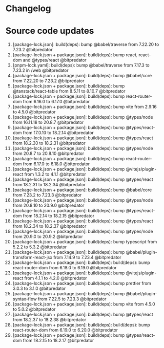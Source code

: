 # Changelog

<!-- ⚠⚠ Please follow the format provided ⚠⚠ -->
<!-- Always use "1." at the start instead of "2. " or "X. " as GitHub will auto renumber everything. -->
<!-- Use the following format below -->
<!--  1. [Changed Area] Title of changes - @github username  -->
#  Source code updates
1. [package-lock.json]: build(deps): bump @babel/traverse from 7.22.20 to 7.23.2 @bitpredator
2. [package-lock.json + package.json]: build(deps): bump react, react-dom and @types/react @bitpredator
3. [pnpm-lock.yaml]: build(deps): bump @babel/traverse from 7.17.3 to 7.23.2 in /web @bitpredator
4. [package-lock.json + package.json]: build(deps): bump @babel/core from 7.22.20 to 7.23.2 @bitpredator
5. [package-lock.json + package.json]: build(deps): bump @tanstack/react-table from 8.5.11 to 8.10.7 @bitpredator
6. [package-lock.json + package.json]: build(deps): bump react-router-dom from 6.16.0 to 6.17.0 @bitpredator
7. [package-lock.json + package.json]: build(deps): bump vite from 2.9.16 to 4.5.0 @bitpredator
8. [package-lock.json + package.json]: build(deps): bump @types/node from 16.11.18 to 20.8.7 @bitpredator
9. [package-lock.json + package.json]: build(deps): bump @types/react-dom from 17.0.10 to 18.2.14 @bitpredator
10. [package-lock.json + package.json]: build(deps): bump @types/react from 18.2.30 to 18.2.31 @bitpredator
11. [package-lock.json + package.json]: build(deps): bump @types/node from 20.8.7 to 20.8.10 @bitpredator
12. [package-lock.json + package.json]: build(deps): bump react-router-dom from 6.17.0 to 6.18.0 @bitpredator
13. [package-lock.json + package.json]: build(deps): bump @vitejs/plugin-react from 1.3.2 to 4.1.1 @bitpredator
14. [package-lock.json + package.json]: build(deps): bump @types/react from 18.2.31 to 18.2.34 @bitpredator
15. [package-lock.json + package.json]: build(deps): bump @babel/core from 7.23.2 to 7.23.3 @bitpredator
16. [package-lock.json + package.json]: build(deps): bump @types/node from 20.8.10 to 20.9.0 @bitpredator
17. [package-lock.json + package.json]: build(deps): bump @types/react-dom from 18.2.14 to 18.2.15 @bitpredator
18. [package-lock.json + package.json]: build(deps): bump @types/react from 18.2.34 to 18.2.37 @bitpredator
19. [package-lock.json + package.json]: build(deps): bump @types/node from 20.9.0 to 20.9.2 @bitpredator
20. [package-lock.json + package.json]: build(deps): bump typescript from 5.2.2 to 5.3.2 @bitpredator
21. [package-lock.json + package.json]: build(deps): bump @babel/plugin-transform-react-jsx from 7.14.9 to 7.23.4 @bitpredator
22. [package-lock.json + package.json]: build(deps): build(deps): bump react-router-dom from 6.18.0 to 6.19.0 @bitpredator
23. [package-lock.json + package.json]: build(deps): bump @vitejs/plugin-react from 4.1.1 to 4.2.0 @bitpredator
24. [package-lock.json + package.json]: build(deps): bump prettier from 3.0.3 to 3.1.0 @bitpredator
25. [package-lock.json + package.json]: build(deps): bump @babel/plugin-syntax-flow from 7.22.5 to 7.23.3 @bitpredator
26. [package-lock.json + package.json]: build(deps): bump vite from 4.5.0 to 5.0.2 @bitpredator
27. [package-lock.json + package.json]: build(deps): bump @types/react from 18.2.37 to 18.2.38 @bitpredator
28. [package-lock.json + package.json]: build(deps): build(deps): bump react-router-dom from 6.19.0 to 6.20.0 @bitpredator
29. [package-lock.json + package.json]: build(deps): bump @types/react-dom from 18.2.15 to 18.2.17 @bitpredator
